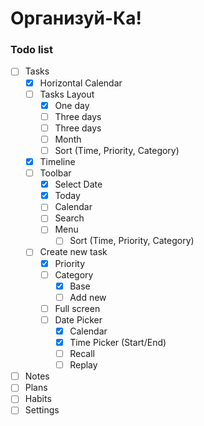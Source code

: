 # Организуй-Ка!

### Todo list

- [ ] Tasks
  - [x] Horizontal Calendar
  - [ ] Tasks Layout
    - [x] One day
    - [ ] Three days
    - [ ] Three days
    - [ ] Month
    - [ ] Sort (Time, Priority, Category)
  - [x] Timeline
  - [ ] Toolbar
    - [x] Select Date
    - [x] Today
    - [ ] Calendar
    - [ ] Search
    - [ ] Menu
      - [ ] Sort (Time, Priority, Category)
  - [ ] Create new task
    - [x] Priority
    - [ ] Category
      - [x] Base
      - [ ] Add new
    - [ ] Full screen
    - [ ] Date Picker
      - [x] Calendar
      - [x] Time Picker (Start/End)
      - [ ] Recall
      - [ ] Replay
- [ ] Notes
- [ ] Plans
- [ ] Habits
- [ ] Settings